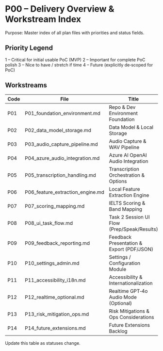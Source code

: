 # P00 – Delivery Overview & Workstream Index

Purpose: Master index of all plan files with priorities and status fields.

## Priority Legend
1 – Critical for initial usable PoC (MVP)
2 – Important for complete PoC polish
3 – Nice to have / stretch if time
4 – Future (explicitly de‑scoped for PoC)

## Workstreams
| Code | File | Title | Priority | Owners | Status |
|------|------|-------|----------|--------|--------|
| P01 | P01_foundation_environment.md | Repo & Dev Environment Foundation | 1 | TBD | Not Started |
| P02 | P02_data_model_storage.md | Data Model & Local Storage | 1 | TBD | Not Started |
| P03 | P03_audio_capture_pipeline.md | Audio Capture & WAV Pipeline | 1 | TBD | Not Started |
| P04 | P04_azure_audio_integration.md | Azure AI OpenAI Audio Integration | 1 | TBD | Not Started |
| P05 | P05_transcription_handling.md | Transcription Orchestration & Options | 1 | TBD | Not Started |
| P06 | P06_feature_extraction_engine.md | Local Feature Extraction Engine | 1 | TBD | Not Started |
| P07 | P07_scoring_mapping.md | IELTS Scoring & Band Mapping | 1 | TBD | Not Started |
| P08 | P08_ui_task_flow.md | Task 2 Session UI Flow (Prep/Speak/Results) | 1 | TBD | Not Started |
| P09 | P09_feedback_reporting.md | Feedback Presentation & Export (PDF/JSON) | 2 | TBD | Not Started |
| P10 | P10_settings_admin.md | Settings / Configuration Module | 2 | TBD | Not Started |
| P11 | P11_accessibility_i18n.md | Accessibility & Internationalization | 2 | TBD | Not Started |
| P12 | P12_realtime_optional.md | Realtime GPT‑4o Audio Mode (Optional) | 3 | TBD | Not Started |
| P13 | P13_risk_mitigation_ops.md | Risk Mitigations & Ops Considerations | 2 | TBD | Not Started |
| P14 | P14_future_extensions.md | Future Extensions Backlog | 4 | TBD | Not Started |

Update this table as statuses change.

